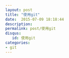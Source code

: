 ```yaml
---
layout: post
title: "使用git"
date:  2015-07-09 18:18:44
description: 
permalink: post/使用git
disqus:
   id: 使用git
categories:
- git
---
```

